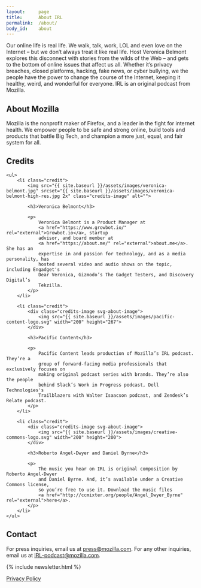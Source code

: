 ```yaml
---
layout:     page
title:      About IRL
permalink:  /about/
body_id:    about
---
```


Our online life is real life. We walk, talk, work, LOL and even love on the Internet – but we don’t always treat it like real life. Host Veronica Belmont explores this disconnect with stories from the wilds of the Web – and gets to the bottom of online issues that affect us all. Whether it’s privacy breaches, closed platforms, hacking, fake news, or cyber bullying, we the people have the power to change the course of the Internet, keeping it healthy, weird, and wonderful for everyone. IRL is an original podcast from Mozilla.

## About Mozilla

Mozilla is the nonprofit maker of Firefox, and a leader in the fight for internet health. We empower people to be safe and strong online, build tools and products that battle Big Tech, and champion a more just, equal, and fair system for all.

<div id="credits">
    <h2>Credits</h2>

    <ul>
        <li class="credit">
            <img src="{{ site.baseurl }}/assets/images/veronica-belmont.jpg" srcset="{{ site.baseurl }}/assets/images/veronica-belmont-high-res.jpg 2x" class="credits-image" alt="">

            <h3>Veronica Belmont</h3>

            <p>
                Veronica Belmont is a Product Manager at
                <a href="https://www.growbot.io/" rel="external">Growbot.io</a>, startup
                advisor, and board member at
                <a href="https://about.me/" rel="external">about.me</a>. She has an
                expertise in and passion for technology, and as a media personality, has
                hosted several video and audio shows on the topic, including Engadget's
                Dear Veronica, Gizmodo’s The Gadget Testers, and Discovery Digital’s
                Tekzilla.
            </p>
        </li>

        <li class="credit">
            <div class="credits-image svg-about-image">
                <img src="{{ site.baseurl }}/assets/images/pacific-content-logo.svg" width="200" height="267">
            </div>

            <h3>Pacific Content</h3>

            <p>
                Pacific Content leads production of Mozilla’s IRL podcast. They’re a
                group of forward-facing media professionals that exclusively focuses on
                making original podcast series with brands. They’re also the people
                behind Slack’s Work in Progress podcast, Dell Technologies's
                Trailblazers with Walter Isaacson podcast, and Zendesk’s Relate podcast.
            </p>
        </li>

        <li class="credit">
            <div class="credits-image svg-about-image">
                <img src="{{ site.baseurl }}/assets/images/creative-commons-logo.svg" width="200" height="200">
            </div>

            <h3>Roberto Angel-Dwyer and Daniel Byrne</h3>

            <p>
                The music you hear on IRL is original composition by Roberto Angel-Dwyer
                and Daniel Byrne. And, it’s available under a Creative Commons license,
                so you’re free to use it. Download the music files
                <a href="http://ccmixter.org/people/Angel_Dwyer_Byrne" rel="external">here</a>.
            </p>
        </li>
    </ul>
</div>

## Contact

For press inquiries, email us at [press@mozilla.com](mailto:press@mozilla.com). For any other inquiries, email us at [IRL-podcast@mozilla.com](mailto:IRL-podcast@mozilla.com).

{% include newsletter.html %}

<div id="footer-privacy-link">
    <a href="https://www.mozilla.org/privacy/">Privacy Policy</a>
</div>
